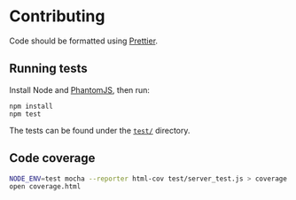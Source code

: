 # Contributing

Code should be formatted using [Prettier](https://prettier.io/).

## Running tests

Install Node and [PhantomJS](http://phantomjs.org/), then run:

```
npm install
npm test
```

The tests can be found under the [`test/`](https://github.com/afeld/jsonp/tree/master/test) directory.

## Code coverage

```bash
NODE_ENV=test mocha --reporter html-cov test/server_test.js > coverage.html
open coverage.html
```
